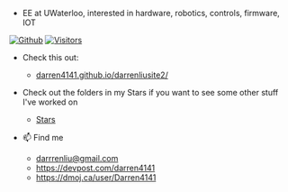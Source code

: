 - EE at UWaterloo, interested in hardware, robotics, controls, firmware, IOT

[![Github](https://img.shields.io/github/followers/darren4141?label=Follow&style=social)](https://github.com/darren4141) 
[![Visitors](https://visitor-badge.laobi.icu/badge?page_id=darren4141.darren4141)](https://visitor-badge.laobi.icu/badge?page_id=darren4141.darren4141)

- Check this out:
  - [darren4141.github.io/darrenliusite2/](https://darren4141.github.io/darrenliusite2/)
 
- Check out the folders in my Stars if you want to see some other stuff I've worked on
  - [Stars](https://github.com/darren4141?tab=stars)

- 📫   Find me
  - darrrenliu@gmail.com
  - https://devpost.com/darren4141
  - https://dmoj.ca/user/Darren4141
<!---
darren4141/darren4141 is a ✨ special ✨ repository because its `README.md` (this file) appears on your GitHub profile.
You can click the Preview link to take a look at your changes.
--->
